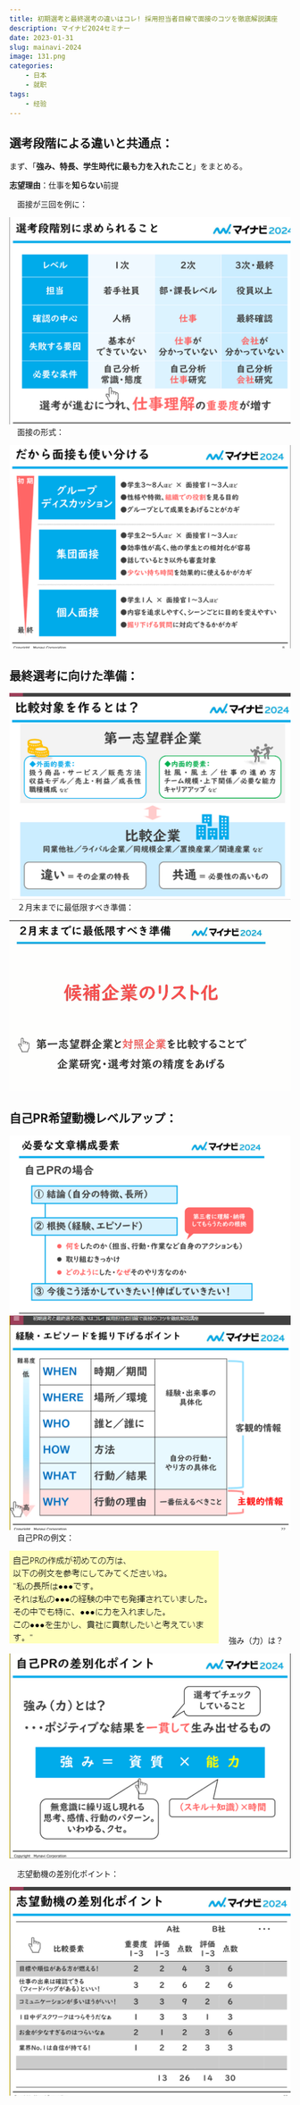 ```yaml
---
title: 初期選考と最終選考の違いはコレ! 採用担当者目線で面接のコツを徹底解説講座
description: マイナビ2024セミナー
date: 2023-01-31
slug: mainavi-2024
image: 131.png
categories:
    - 日本
    - 就职
tags:
    - 经验
---
```

## 選考段階による違いと共通点：

まず、「**強み、特長、学生時代に最も力を入れたこと**」をまとめる。

**志望理由**：仕事を**知らない**前提

&emsp;面接が三回を例に：

![選考段階](1.png)
&emsp;面接の形式：

![面接の形](2.png)
## 最終選考に向けた準備：
![最終選考](3.png)
&emsp;２月末までに最低限すべき準備：

![準備](4.png)
## 自己PR希望動機レベルアップ：
![自己PR](5.png)
![エピソード](6.png)
&emsp;自己PRの例文：

![例文](7.png)
&emsp;強み（力）は？

![強み](8.png)

&emsp;志望動機の差別化ポイント：

![志望動機](9.png)
